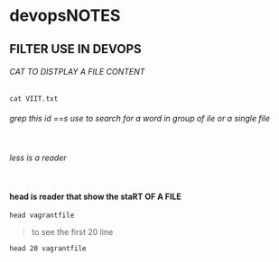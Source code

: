 # devopsNOTES
## FILTER USE IN DEVOPS
###### CAT TO DISTPLAY A FILE CONTENT
``` 
cat VIIT.txt
```

###### grep  this id ==s use to search for a word in group of ile or a single file
```grep -R SELENUX /ETC/*
```

###### less is a reader
```less anconada.cfg
```

#### head is reader that show the staRT OF A FILE
```
head vagrantfile
```
> to see the first 20 line 
```
head 20 vagrantfile
```

